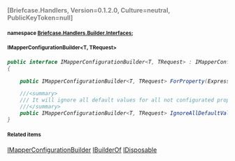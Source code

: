 <h4 style='color: gray;margin:0; padding:0;'> [Briefcase.Handlers, Version=0.1.2.0, Culture=neutral, PublicKeyToken=null]</h4>

#### <small>namespace [Briefcase.Handlers.Builder.Interfaces](../Namespace/Briefcase.Handlers.Builder.Interfaces.md);</small>

#### <small>IMapperConfigurationBuilder<T, TRequest></small>

<i>

```csharp
public interface IMapperConfigurationBuilder<T, TRequest> : IMapperConfigurationBuilder, IBuilderOf<MapperConfiguration>, IDisposable
{

	public IMapperConfigurationBuilder<T, TRequest> ForProperty(Expression<Func<T, TProp>> expression, Func<IPropertyMapperBuilder<T, TRequest, TProp>, Boolean> configurationMethod); 

	///<summary>
	///	It will ignore all default values for all not configurated properties
	///</summary>
	public IMapperConfigurationBuilder<T, TRequest> IgnoreAllDefaultValues(); 
}
```

</i>


#### <small>Related items</small>

[IMapperConfigurationBuilder](IMapperConfigurationBuilder.md)
[IBuilderOf<MapperConfiguration>](IBuilderOf`1.md)
[IDisposable](IDisposable.md)